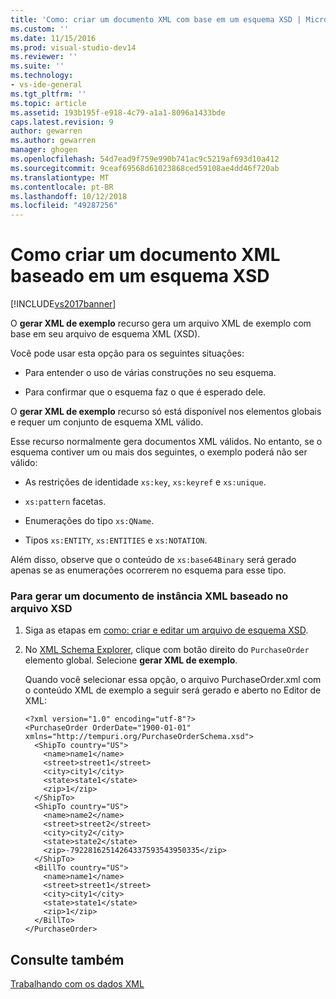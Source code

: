 ```yaml
---
title: 'Como: criar um documento XML com base em um esquema XSD | Microsoft Docs'
ms.custom: ''
ms.date: 11/15/2016
ms.prod: visual-studio-dev14
ms.reviewer: ''
ms.suite: ''
ms.technology:
- vs-ide-general
ms.tgt_pltfrm: ''
ms.topic: article
ms.assetid: 193b195f-e918-4c79-a1a1-8096a1433bde
caps.latest.revision: 9
author: gewarren
ms.author: gewarren
manager: ghogen
ms.openlocfilehash: 54d7ead9f759e990b741ac9c5219af693d10a412
ms.sourcegitcommit: 9ceaf69568d61023868ced59108ae4dd46f720ab
ms.translationtype: MT
ms.contentlocale: pt-BR
ms.lasthandoff: 10/12/2018
ms.locfileid: "49287256"
---
```

# <a name="how-to-create-an-xml-document-based-on-an-xsd-schema"></a>Como criar um documento XML baseado em um esquema XSD
[!INCLUDE[vs2017banner](../includes/vs2017banner.md)]

  
O **gerar XML de exemplo** recurso gera um arquivo XML de exemplo com base em seu arquivo de esquema XML (XSD).  
  
 Você pode usar esta opção para os seguintes situações:  
  
-   Para entender o uso de várias construções no seu esquema.  
  
-   Para confirmar que o esquema faz o que é esperado dele.  
  
 O **gerar XML de exemplo** recurso só está disponível nos elementos globais e requer um conjunto de esquema XML válido.  
  
 Esse recurso normalmente gera documentos XML válidos. No entanto, se o esquema contiver um ou mais dos seguintes, o exemplo poderá não ser válido:  
  
-   As restrições de identidade `xs:key`, `xs:keyref` e `xs:unique`.  
  
-   `xs:pattern` facetas.  
  
-   Enumerações do tipo `xs:QName`.  
  
-   Tipos `xs:ENTITY`, `xs:ENTITIES` e `xs:NOTATION`.  
  
 Além disso, observe que o conteúdo de `xs:base64Binary` será gerado apenas se as enumerações ocorrerem no esquema para esse tipo.  
  
### <a name="to-generate-an-xml-instance-document-based-on-the-xsd-file"></a>Para gerar um documento de instância XML baseado no arquivo XSD  
  
1.  Siga as etapas em [como: criar e editar um arquivo de esquema XSD](../xml-tools/how-to-create-and-edit-an-xsd-schema-file.md).  
  
2.  No [XML Schema Explorer](../xml-tools/xml-schema-explorer.md), clique com botão direito do `PurchaseOrder` elemento global. Selecione **gerar XML de exemplo**.  
  
     Quando você selecionar essa opção, o arquivo PurchaseOrder.xml com o conteúdo XML de exemplo a seguir será gerado e aberto no Editor de XML:  
  
    ```  
    <?xml version="1.0" encoding="utf-8"?>  
    <PurchaseOrder OrderDate="1900-01-01" xmlns="http://tempuri.org/PurchaseOrderSchema.xsd">  
      <ShipTo country="US">  
        <name>name1</name>  
        <street>street1</street>  
        <city>city1</city>  
        <state>state1</state>  
        <zip>1</zip>  
      </ShipTo>  
      <ShipTo country="US">  
        <name>name2</name>  
        <street>street2</street>  
        <city>city2</city>  
        <state>state2</state>  
        <zip>-79228162514264337593543950335</zip>  
      </ShipTo>  
      <BillTo country="US">  
        <name>name1</name>  
        <street>street1</street>  
        <city>city1</city>  
        <state>state1</state>  
        <zip>1</zip>  
      </BillTo>  
    </PurchaseOrder>  
    ```  
  
## <a name="see-also"></a>Consulte também  
 [Trabalhando com os dados XML](../xml-tools/working-with-xml-data.md)



